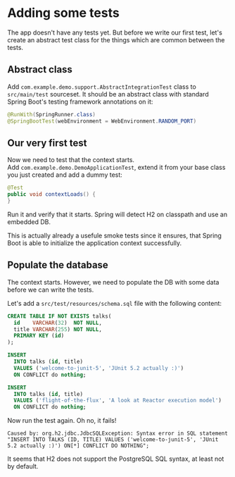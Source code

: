 # Adding some tests

The app doesn't have any tests yet. But before we write our first test, let's create an abstract test class for the things which are common between the tests.

## Abstract class
Add `com.example.demo.support.AbstractIntegrationTest` class to `src/main/test` sourceset. It should be an abstract class with standard Spring Boot's testing framework annotations on it:
```java
@RunWith(SpringRunner.class)
@SpringBootTest(webEnvironment = WebEnvironment.RANDOM_PORT)
```

## Our very first test
Now we need to test that the context starts.  
Add `com.example.demo.DemoApplicationTest`, extend it from your base class you just created and add a dummy test:
```java
@Test
public void contextLoads() {
}
```

Run it and verify that it starts. Spring will detect H2 on classpath and use an embedded DB.

This is actually already a usefule smoke tests since it ensures, that Spring Boot is able to initialize the application context successfully.

## Populate the database
The context starts. However, we need to populate the DB with some data before we can write the tests.

Let's add a `src/test/resources/schema.sql` file with the following content:
```sql
CREATE TABLE IF NOT EXISTS talks(
  id    VARCHAR(32)  NOT NULL,
  title VARCHAR(255) NOT NULL,
  PRIMARY KEY (id)
);

INSERT
  INTO talks (id, title)
  VALUES ('welcome-to-junit-5', 'JUnit 5.2 actually :)')
  ON CONFLICT do nothing;

INSERT
  INTO talks (id, title)
  VALUES ('flight-of-the-flux', 'A look at Reactor execution model')
  ON CONFLICT do nothing;
```

Now run the test again. Oh no, it fails!
```
Caused by: org.h2.jdbc.JdbcSQLException: Syntax error in SQL statement "INSERT INTO TALKS (ID, TITLE) VALUES ('welcome-to-junit-5', 'JUnit 5.2 actually :)') ON[*] CONFLICT DO NOTHING";
```

It seems that H2 does not support the PostgreSQL SQL syntax, at least not by default.
